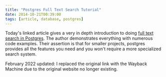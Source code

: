 ```yaml
---
title: "Postgres Full Text Search Tutorial"
date: 2014-10-21T00:39:00
tags: [article, database, postgres]
---
```

Today's linked article gives a very in depth introduction to doing [full text search in Postgres](http://web.archive.org/web/20141219082121/http://blog.lostpropertyhq.com/postgres-full-text-search-is-good-enough/). The author demonstrates everything with numerous code examples. Their assertion is that for smaller projects, postgres provides all the features you need and you won't require a more specialized search system.

February 2022 updated: I replaced the original link with the Wayback Machine due to the original website no longer existing.